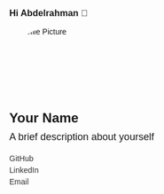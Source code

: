 ### Hi Abdelrahman 👋


<!DOCTYPE html>
<html>
<head>
  <title>Git Profile</title>
  <style>
    body {
      font-family: Arial, sans-serif;
      margin: 0;
      padding: 20px;
    }
    h1, h2 {
      margin-bottom: 10px;
    }
    p {
      margin-bottom: 20px;
    }
    .profile {
      max-width: 600px;
      margin: 0 auto;
    }
    .avatar {
      width: 150px;
      height: 150px;
      border-radius: 50%;
      overflow: hidden;
    }
    .username {
      font-size: 24px;
      font-weight: bold;
      margin-bottom: 10px;
    }
    .bio {
      font-size: 18px;
    }
    .contact {
      margin-top: 20px;
    }
    .contact a {
      display: block;
      margin-bottom: 5px;
      text-decoration: none;
      color: #333;
    }
  </style>
</head>
<body>
  <div class="profile">
    <div class="avatar">
      <img src="path/to/avatar.jpg" alt="Profile Picture">
    </div>
    <div class="username">Your Name</div>
    <div class="bio">A brief description about yourself</div>
    <div class="contact">
      <a href="https://github.com/yourusername">GitHub</a>
      <a href="https://linkedin.com/in/yourusername">LinkedIn</a>
      <a href="mailto:youremail@example.com">Email</a>
    </div>
  </div>
</body>
</html>
